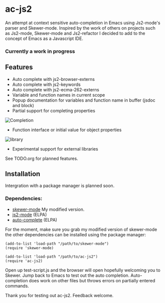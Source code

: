# ac-js2


An attempt at context sensitive auto-completion in Emacs using Js2-mode's parser and Skewer-mode. Inspired by the work of others on projects such as Js2-mode, Skewer-mode and Js2-refactor I decided to add to the concept of Emacs as a Javascript IDE.

### Currently a work in progress

## Features

 * Auto complete with js2-browser-externs
 * Auto complete with js2-keywords
 * Auto complete with js2-ecma-262-externs
 * Variable and function names in current scope
 * Popup documentation for variables and function name in buffer (jsdoc and block)
 * Partial support for completing properties

![Completion](https://raw.github.com/ScottyB/ac-js2/master/images/function-interface.png)

* Function interface or initial value for object properties
 
![library](https://raw.github.com/ScottyB/ac-js2/master/images/external-library.png)

 * Experimental support for external libraries

See TODO.org for planned features.

## Installation

Intergration with a package manager is planned soon.

### Dependencies:

 * [skewer-mode](https://github.com/ScottyB/skewer-mode) My modified version.
 * [js2-mode](https://github.com/mooz/js2-mode) (ELPA)
 * [auto-complete](https://github.com/auto-complete/auto-complete) (ELPA)

For the moment, make sure you grab my modified version of skewer-mode the other dependencies can be installed using the package manager:

```
(add-to-list 'load-path "/path/to/skewer-mode")
(require 'skewer-mode)
```

```
(add-to-list 'load-path "/path/to/ac-js2")
(require 'ac-js2)
```

Open up test-script.js and the browser will open hopefully welcoming you to Skewer. Jump back to Emacs to test out the auto completion. Auto-completion does work on other files but throws errors on partially entered commands.

Thank you for testing out ac-js2. Feedback welcome.

